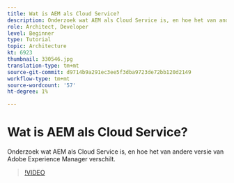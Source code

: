 ```yaml
---
title: Wat is AEM als Cloud Service?
description: Onderzoek wat AEM als Cloud Service is, en hoe het van andere versie van Adobe Experience Manager verschilt.
role: Architect, Developer
level: Beginner
type: Tutorial
topic: Architecture
kt: 6923
thumbnail: 330546.jpg
translation-type: tm+mt
source-git-commit: d9714b9a291ec3ee5f3dba9723de72bb120d2149
workflow-type: tm+mt
source-wordcount: '57'
ht-degree: 1%

---
```



# Wat is AEM als Cloud Service?

Onderzoek wat AEM als Cloud Service is, en hoe het van andere versie van Adobe Experience Manager verschilt.

>[!VIDEO](https://video.tv.adobe.com/v/330546/?quality=12&learn=on)